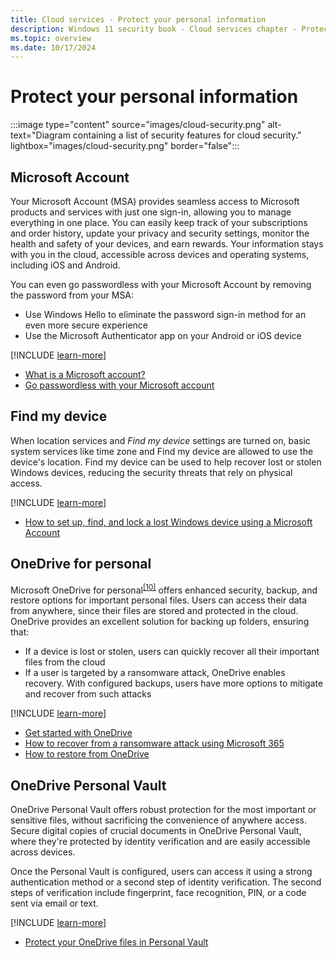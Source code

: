 ```yaml
---
title: Cloud services - Protect your personal information
description: Windows 11 security book - Cloud services chapter - Protect your personal information.
ms.topic: overview
ms.date: 10/17/2024
---
```


# Protect your personal information

:::image type="content" source="images/cloud-security.png" alt-text="Diagram containing a list of security features for cloud security." lightbox="images/cloud-security.png" border="false":::

## Microsoft Account

Your Microsoft Account (MSA) provides seamless access to Microsoft products and services with just one sign-in, allowing you to manage everything in one place. You can easily keep track of your subscriptions and order history, update your privacy and security settings, monitor the health and safety of your devices, and earn rewards. Your information stays with you in the cloud, accessible across devices and operating systems, including iOS and Android.

You can even go passwordless with your Microsoft Account by removing the password from your MSA:

- Use Windows Hello to eliminate the password sign-in method for an even more secure experience
- Use the Microsoft Authenticator app on your Android or iOS device

[!INCLUDE [learn-more](includes/learn-more.md)]

- [What is a Microsoft account?][LINK-1]
- [Go passwordless with your Microsoft account][LINK-5]

## Find my device

When location services and *Find my device* settings are turned on, basic system services like time zone and Find my device are allowed to use the device's location. Find my device can be used to help recover lost or stolen Windows devices, reducing the security threats that rely on physical access.

[!INCLUDE [learn-more](includes/learn-more.md)]

- [How to set up, find, and lock a lost Windows device using a Microsoft Account][LINK-2]

## OneDrive for personal

Microsoft OneDrive for personal<sup>[\[10\]](conclusion.md#footnote10)</sup> offers enhanced security, backup, and restore options for important personal files. Users can access their data from anywhere, since their files are stored and protected in the cloud. OneDrive provides an excellent solution for backing up folders, ensuring that:

- If a device is lost or stolen, users can quickly recover all their important files from the cloud
- If a user is targeted by a ransomware attack, OneDrive enables recovery. With configured backups, users have more options to mitigate and recover from such attacks

[!INCLUDE [learn-more](includes/learn-more.md)]

- [Get started with OneDrive][LINK-6]
- [How to recover from a ransomware attack using Microsoft 365][LINK-7]
- [How to restore from OneDrive][LINK-3]

## OneDrive Personal Vault

OneDrive Personal Vault offers robust protection for the most important or sensitive files, without sacrificing the convenience of anywhere access. Secure digital copies of crucial documents in OneDrive Personal Vault, where they're protected by identity verification and are easily accessible across devices.

Once the Personal Vault is configured, users can access it using a strong authentication method or a second step of identity verification. The second steps of verification include fingerprint, face recognition, PIN, or a code sent via email or text.

[!INCLUDE [learn-more](includes/learn-more.md)]

- [Protect your OneDrive files in Personal Vault][LINK-4]

<!--links-->

[LINK-1]: https://support.microsoft.com/topic/4a7c48e9-ff5a-e9c6-5a5c-1a57d66c3bfa
[LINK-2]: https://support.microsoft.com/topic/890bf25e-b8ba-d3fe-8253-e98a12f26316
[LINK-3]: https://support.microsoft.com/topic/fa231298-759d-41cf-bcd0-25ac53eb8a15
[LINK-4]: https://support.microsoft.com/topic/6540ef37-e9bf-4121-a773-56f98dce78c4
[LINK-5]: https://support.microsoft.com/topic/585a71d7-2295-4878-aeac-a014984df856
[LINK-6]: https://support.microsoft.com/onedrive
[LINK-7]: /microsoft-365/security/office-365-security/recover-from-ransomware
